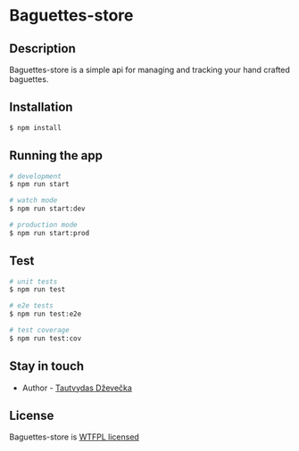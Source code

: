 # Baguettes-store

## Description

Baguettes-store is a simple api for managing and tracking your hand crafted baguettes.

## Installation

```bash
$ npm install
```

## Running the app

```bash
# development
$ npm run start

# watch mode
$ npm run start:dev

# production mode
$ npm run start:prod
```

## Test

```bash
# unit tests
$ npm run test

# e2e tests
$ npm run test:e2e

# test coverage
$ npm run test:cov
```

## Stay in touch

- Author - [Tautvydas Dževečka](tautvydas.dzevecka@telesoftas.com)

## License

Baguettes-store is [WTFPL licensed](LICENSE)
